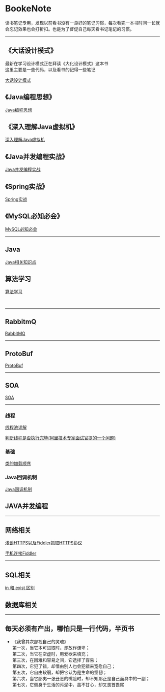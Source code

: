 # BookeNote
读书笔记专用，发现以前看书没有一良好的笔记习惯，每次看完一本书时间一长就会忘记效果也会打折扣。也是为了督促自己每天看书记笔记的习惯。


----------

## 《大话设计模式》
最新在学习设计模式正在拜读《大化设计模式》这本书<br>
这里主要是一些代码，以及看书的记得一些笔记

[大话设计模式](https://github.com/shanyao19940801/BookeNote/blob/master/ReadingNotes/DaHuaSheJiMoShi/%E5%A4%A7%E5%8C%96%E8%AE%BE%E8%AE%A1%E6%A8%A1%E5%BC%8F.md)
## 《Java编程思想》
[Java编程思想](https://github.com/shanyao19940801/BookeNote/blob/master/ThinkingInJava/java%E7%BC%96%E7%A8%8B%E6%80%9D%E6%83%B3.md)

## 《深入理解Java虚拟机》

 [深入理解Java虚拟机](https://github.com/shanyao19940801/BookeNote/blob/master/JVM/%E6%B7%B1%E5%85%A5%E7%90%86%E8%A7%A3Java%E8%99%9A%E6%8B%9F%E6%9C%BA.md)

## 《Java并发编程实战》

[Java并发编程实战](www.baidu.com)

## 《Spring实战》

[Spring实战](https://github.com/shanyao19940801/BookeNote/blob/master/SringInAction/spring%E5%AE%9E%E6%88%98.md)

## 《MySQL必知必会》

[MySQL必知必会](https://github.com/shanyao19940801/BookeNote/blob/master/MySqlCrashCourse/Mysql%E5%BF%85%E7%9F%A5%E5%BF%85%E4%BC%9A.md)


----------
## Java

[Java相关知识点](https://github.com/shanyao19940801/BookeNote/blob/master/java/Java%E7%9F%A5%E8%AF%86%E7%82%B9.md)


## 算法学习

[算法学习](https://github.com/shanyao19940801/BookeNote/blob/master/ReadingNotes/Algorithm/%E7%AE%97%E6%B3%95%E5%AD%A6%E4%B9%A0.md)

<br>

----------

## RabbitmQ

[RabbitMQ](https://github.com/shanyao19940801/demos/blob/master/rabbitMQ/RabbitMQ.md)

----------


## ProtoBuf


[ProtoBuf](https://github.com/shanyao19940801/demos/blob/master/protobuf/ProtoBuf.md)

----------

## SOA

[SOA](https://github.com/shanyao19940801/BookeNote/blob/master/ReadingNotes/SOA/files/SOA.md)

----------
### 线程
[线程池详解](https://github.com/shanyao19940801/BookeNote/blob/master/ReadingNotes/Other/src/com/yao/other/thread/%E7%BA%BF%E7%A8%8B%E6%B1%A0.md)

[判断线程是否执行完毕(阿里技术专家面试官提的一个问题)](https://github.com/shanyao19940801/BookeNote/blob/master/Thread/%E5%88%A4%E6%96%AD%E6%89%80%E6%9C%89%E7%BA%BF%E7%A8%8B%E6%98%AF%E5%90%A6%E6%89%A7%E8%A1%8C%E5%AE%8C%E6%AF%95.md)

### 基础

[类的加载顺序](https://github.com/shanyao19940801/BookeNote/blob/master/ReadingNotes/Other/src/com/yao/other/jvm/jvm01/java%E7%B1%BB%E5%8A%A0%E8%BD%BD%E9%A1%BA%E5%BA%8F.md)

### Java回调机制

[Java回调机制](https://github.com/shanyao19940801/BookeNote/blob/master/java/Java%E5%9B%9E%E8%B0%83%E7%90%86%E8%A7%A3.md)

## JAVA并发编程

----------

## 网络相关

[浅谈HTTPS以及Fiddler抓取HTTPS协议](https://www.jianshu.com/p/54dd21c50f21)

[手机连接Fiddler](https://jingyan.baidu.com/article/03b2f78c7b6bb05ea237aed2.html)

----------

## SQL相关

[in 和 exist 区别](https://blog.csdn.net/lick4050312/article/details/4476333)

## 数据库相关

----------

## 每天必须有产出，哪怕只是一行代码，半页书
* 《我曾其次鄙视自己的灵魂》<br>
第一次，当它本可进取时，却故作谦卑；<br>
第二次，当它在空虚时，用爱欲来填充；<br>
第三次，在困难和容易之间，它选择了容易；<br>
第四次，它犯了错，却借由别人也会犯错来宽慰自己；<br>
第五次，它自由软弱，却把它认为是生命的坚韧；<br>
第六次，当它鄙夷一张丑恶的嘴脸时，却不知那正是自己面具中的一副；<br>
第七次，它侧身于生活的污泥中，虽不甘心，却又畏首畏尾<br>
